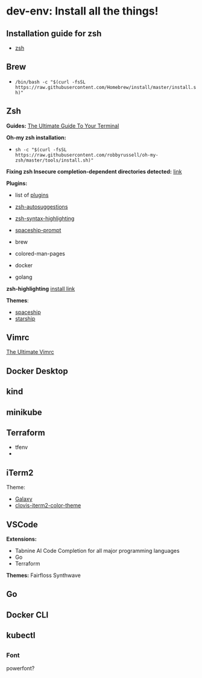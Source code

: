 # dev-env: Install all the things!

## Installation guide for zsh
* [zsh](https://sourabhbajaj.com/mac-setup/iTerm/zsh.html)

## Brew

* ```/bin/bash -c "$(curl -fsSL https://raw.githubusercontent.com/Homebrew/install/master/install.sh)"```

## Zsh

**Guides:**
[The Ultimate Guide To Your Terminal](https://towardsdatascience.com/the-ultimate-guide-to-your-terminal-makeover-e11f9b87ac99)

**Oh-my zsh installation:**

* ```sh -c "$(curl -fsSL https://raw.githubusercontent.com/robbyrussell/oh-my-zsh/master/tools/install.sh)"```

**Fixing zsh Insecure completion-dependent directories detected:**
[link](https://github.com/ohmyzsh/ohmyzsh/issues/6835#issuecomment-390187157)

**Plugins:**
* list of [plugins](https://github.com/ohmyzsh/ohmyzsh/tree/master/plugins/)


* [zsh-autosuggestions](https://github.com/zsh-users/zsh-autosuggestions)
* [zsh-syntax-highlighting](https://github.com/zsh-users/zsh-syntax-highlighting)
* [spaceship-prompt](https://github.com/spaceship-prompt/spaceship-prompt)
* brew
* colored-man-pages
* docker
* golang

**zsh-highlighting**
[install link](https://github.com/zsh-users/zsh-syntax-highlighting/blob/master/INSTALL.md)

**Themes**:

* [spaceship](https://github.com/pascaldevink/spaceship-zsh-theme)
* [starship](https://starship.rs/)
 
## Vimrc 
[The Ultimate Vimrc](https://github.com/amix/vimrc)
## Docker Desktop

## kind

## minikube

## Terraform
- tfenv
- 

## iTerm2

Theme:
* [Galaxy](https://github.com/jglovier/galaxy-theme-iterm)
* [clovis-iterm2-color-theme](https://gist.github.com/Leenie/fd1888924a79a3546936690adf789b20)

## VSCode
**Extensions:**
- Tabnine AI Code Completion for all major programming languages
- Go
- Terraform

**Themes:**
Fairfloss
Synthwave

## Go

## Docker CLI

## kubectl

##

### Font
powerfont? 
